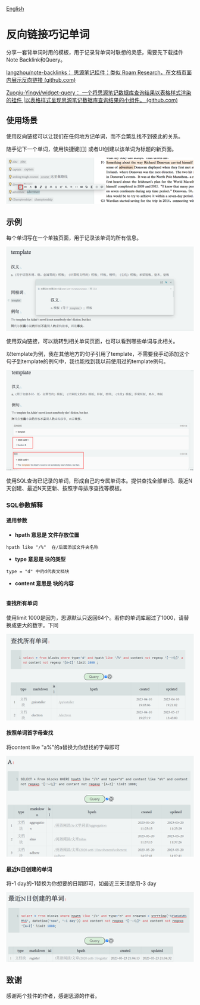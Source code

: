 [English](https://github.com/nuistZPZ/siyuan-template-RememberEnglish/blob/master/README.md)

# 反向链接巧记单词

分享一套背单词时用的模板，用于记录背单词时联想的灵感，需要先下载挂件Note Backlink和Query。

 [langzhou/note-backlinks： 思源笔记挂件：类似 Roam Research，在文档页面内展示反向链接 (github.com)](https://github.com/langzhou/note-backlinks) 

 [Zuoqiu-Yingyi/widget-query： 一个将思源笔记数据库查询结果以表格样式渲染的挂件 |以表格样式呈现思源笔记数据库查询结果的小组件。 (github.com)](https://github.com/Zuoqiu-Yingyi/widget-query) 



## 使用场景

使用反向链接可以让我们在任何地方记单词，而不会繁乱找不到彼此的关系。

随手记下一个单词，使用快捷键[[]] 或者UI创建以该单词为标题的新页面。

![2023-05-22_101741](assets/2023-05-22_101741.png)





## 示例

每个单词写在一个单独页面，用于记录该单词的所有信息。

![1684721435700](assets/1684721435700.png)

使用双向链接，可以跳转到相关单词页面，也可以看到哪些单词与此相关。

以template为例，我在其他地方的句子引用了template，不需要我手动添加这个句子到template的例句中，我也能找到我以前使用过的template例句。

![1684721176339](assets/1684721176339-1684724617183.png)

使用SQL查询已记录的单词，形成自己的专属单词本。提供查找全部单词、最近N天创建、最近N天更新、按照字母排序查找等模板。

### SQL参数解释

#### 通用参数

- **hpath 意思是 文件存放位置**

```
hpath like "/%"  在/后面添加文件夹名称
```

- **type 意思是 块的类型**

```
type = "d" 中的d代表文档块
```

- **content 意思是 块的内容**

```

```

#### 查找所有单词

使用limit 1000是因为，思源默认只返回64个。若你的单词库超过了1000，请替换成更大的数字。下同

![1684851769970](assets/1684851769970.png)



#### 按照单词首字母查找

将content like "a%"的a替换为你想找的字母即可

![1684851616465](assets/1684851616465.png)

#### 最近N日创建的单词

将-1 day的-1替换为你想要的日期即可，如最近三天请使用-3 day

![1684851901101](assets/1684851901101.png)



## 致谢

感谢两个挂件的作者，感谢思源的作者。